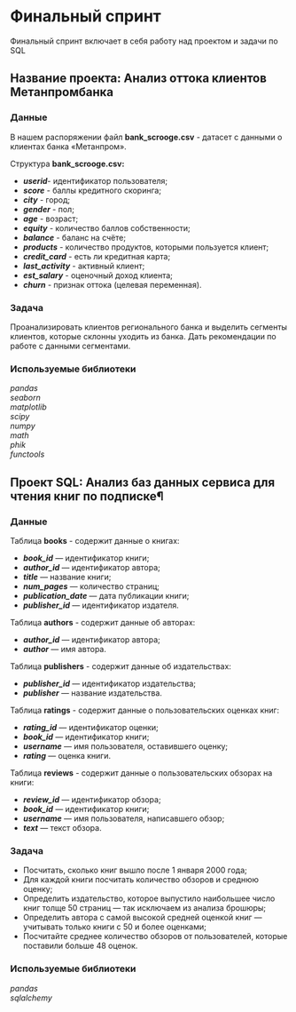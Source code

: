 # Финальный спринт

Финальный спринт включает в себя работу над проектом и задачи по SQL


## Название проекта: Анализ оттока клиентов Метанпромбанка


### Данные

В нашем распоряжении файл **bank_scrooge.csv** - датасет с данными о клиентах банка «Метанпром».  

Структура **bank_scrooge.csv:**

- ***userid***- идентификатор пользователя;
- ***score*** - баллы кредитного скоринга;
- ***city*** - город;
- ***gender*** - пол;
- ***age*** - возраст;
- ***equity*** - количество баллов собственности;
- ***balance*** - баланс на счёте;
- ***products*** - количество продуктов, которыми пользуется клиент;
- ***credit_card*** - есть ли кредитная карта;
- ***last_activity*** - активный клиент;
- ***est_salary*** - оценочный доход клиента;
- ***сhurn*** - признак оттока (целевая переменная).

### Задача

Проанализировать клиентов регионального банка и выделить сегменты клиентов, которые склонны уходить из банка. Дать рекомендации по работе с данными сегментами.

### Используемые библиотеки

*pandas*  
*seaborn*  
*matplotlib*  
*scipy*  
*numpy*  
*math*  
*phik*  
*functools*  

## Проект SQL: Анализ баз данных сервиса для чтения книг по подписке¶

### Данные

Таблица **books** - содержит данные о книгах:

- ***book_id*** — идентификатор книги;
- ***author_id*** — идентификатор автора;
- ***title*** — название книги;
- ***num_pages*** — количество страниц;
- ***publication_date*** — дата публикации книги;
- ***publisher_id*** — идентификатор издателя.

Таблица **authors** - содержит данные об авторах:

- ***author_id*** — идентификатор автора;
- ***author*** — имя автора.

Таблица **publishers** - содержит данные об издательствах:

- ***publisher_id*** — идентификатор издательства;
- ***publisher*** — название издательства.

Таблица **ratings** - содержит данные о пользовательских оценках книг:

- ***rating_id*** — идентификатор оценки;
- ***book_id*** — идентификатор книги;
- ***username*** — имя пользователя, оставившего оценку;
- ***rating*** — оценка книги.

Таблица **reviews** - содержит данные о пользовательских обзорах на книги:

- ***review_id*** — идентификатор обзора;
- ***book_id*** — идентификатор книги;
- ***username*** — имя пользователя, написавшего обзор;
- ***text*** — текст обзора.

### Задача

- Посчитать, сколько книг вышло после 1 января 2000 года;
- Для каждой книги посчитать количество обзоров и среднюю оценку;
- Определить издательство, которое выпустило наибольшее число книг толще 50 страниц — так исключаем из анализа брошюры;
- Определить автора с самой высокой средней оценкой книг — учитывать только книги с 50 и более оценками;
- Посчитайте среднее количество обзоров от пользователей, которые поставили больше 48 оценок.

### Используемые библиотеки

*pandas*  
*sqlalchemy*  
